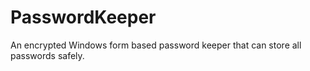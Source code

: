 # PasswordKeeper
An encrypted Windows form based password keeper that can store all passwords safely.
